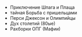 - Приключение Шпага и Плаща
- тайная Борьба с пришельцами
- Перси Джексон и Олимпийцы
- Дух столетий (80ые)
- Рахборки ОПГ (Мафии)
